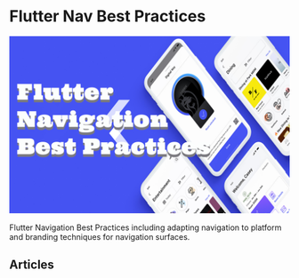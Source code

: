 # Flutter Nav Best Practices

![Flutter Navigation Best Practices](./media/flutter-navigation-best-pratices.png)

Flutter Navigation Best Practices including adapting navigation to platform and branding techniques for navigation surfaces.

## Articles


